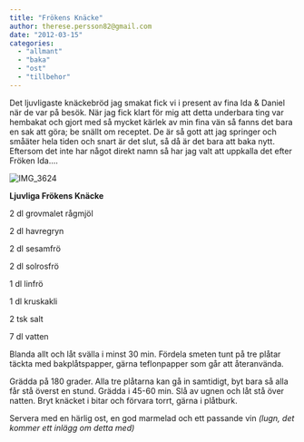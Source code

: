 ```yaml
---
title: "Frökens Knäcke"
author: therese.persson82@gmail.com
date: "2012-03-15"
categories: 
  - "allmant"
  - "baka"
  - "ost"
  - "tillbehor"
---
```


Det ljuvligaste knäckebröd jag smakat fick vi i present av fina Ida & Daniel när de var på besök. När jag fick klart för mig att detta underbara ting var hembakat och gjort med så mycket kärlek av min fina vän så fanns det bara en sak att göra; be snällt om receptet. De är så gott att jag springer och småäter hela tiden och snart är det slut, så då är det bara att baka nytt. Eftersom det inte har något direkt namn så har jag valt att uppkalla det efter Fröken Ida....

![](/static/img/IMG_3624-1024x682.jpg "IMG_3624")

**Ljuvliga Frökens Knäcke**

2 dl grovmalet rågmjöl

2 dl havregryn

2 dl sesamfrö

2 dl solrosfrö

1 dl linfrö

1 dl kruskakli

2 tsk salt

7 dl vatten

Blanda allt och låt svälla i minst 30 min. Fördela smeten tunt på tre plåtar täckta med bakplåtspapper, gärna teflonpapper som går att återanvända.

Grädda på 180 grader. Alla tre plåtarna kan gå in samtidigt, byt bara så alla får stå överst en stund. Grädda i 45-60 min. Slå av ugnen och låt stå över natten. Bryt knäcket i bitar och förvara torrt, gärna i plåtburk.

Servera med en härlig ost, en god marmelad och ett passande vin _(lugn, det kommer ett inlägg om detta med)_
